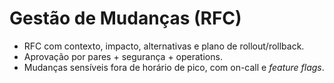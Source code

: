 # Gestão de Mudanças (RFC)
- RFC com contexto, impacto, alternativas e plano de rollout/rollback.
- Aprovação por pares + segurança + operations.
- Mudanças sensíveis fora de horário de pico, com on-call e *feature flags*.
